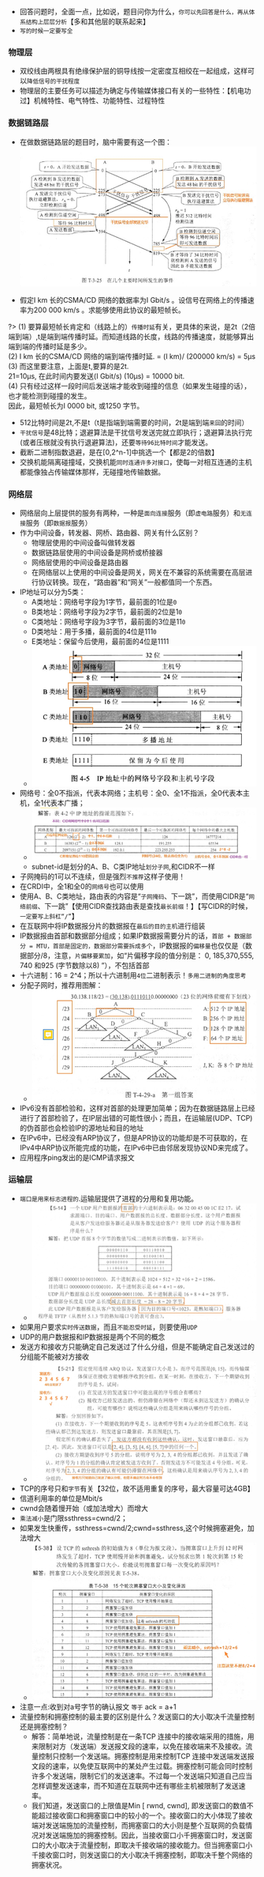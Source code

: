 - 回答问题时，全面一点，比如说，题目问你为什么，`你可以先回答是什么，再从体系结构上层层分析`【多和其他层的联系起来】
- `写的时候一定要写全`

### 物理层

- 双绞线由两根具有绝缘保护层的铜导线按一定密度互相绞在一起组成，这样可以`降低信号的干扰程度`
- 物理层的主要任务可以描述为确定与传输媒体接口有关的一些特性：【机电功过】机械特性、电气特性、功能特性、过程特性

### 数据链路层

- 在做数据链路层的题目时，脑中需要有这一个图：
  ![数据链路层主要发生的事件.jpg](../../_img/数据链路层主要发生的事件.jpg)

- 假定I km 长的CSMA/CD 网络的数据率为I Gbit/s 。设信号在网络上的传播速率为200 000 km/s 。求能够使用此协议的最短帧长。

?> (1) 要算最短帧长肯定和（线路上的）`传播时延`有关，更具体的来说，是2t（2倍端到端）,t是端到端传播时延。而知道线路的长度，线路的传播速度，就能够算出端到端的传播时延是多少。  
(2) I km 长的CSMA/CD 网络的端到端传播时延. = (I km)/ (200000 km/s) = 5μs  
(3) 而这里要注意，上面是t,要算的是2t.  
21=10μs, 在此时间内要发送(I Gbit/s) (10μs) = 10000 bit.  
(4) 只有经过这样一段时间后发送端才能收到碰撞的信息（如果发生碰撞的话），也才能检测到碰撞的发生。  
因此，最短帧长为I 0000 bit, 或1250 字节。

- 512比特时间是2t,不是t（t是指端到端需要的时间，2t是端到端`来回`的时间）
- `干扰信号`是48比特；退避算法是干扰信号发送完就立即执行；退避算法执行完(或者压根就没有执行退避算法)，还要`等待96比特时间`才能发送。
- 截断二进制指数退避，是在[0,2^n-1]中挑选一个【都是2的倍数】
- 交换机能隔离碰撞域，交换机能`同时连通许多对接口`，使每一对相互连通的主机都能像独占传输媒体那样，无碰撞地传输数据。

### 网络层

- 网络层向上层提供的服务有两种，一种是`面向连接`服务（即`虚电路`服务）和`无连接`服务（即`数据报`服务）
- 作为中间设备，转发器、网桥、路由器、网关有什么区别？
  - 物理层使用的中间设备叫做转发器
  - 数据链路层使用的中间设备是网桥或桥接器
  - 网络层使用的中间设备是路由器
  - 在网络层以上使用的中间设备是网关，网关在不兼容的系统需要在高层进行协议转换。现在，“路由器”和“网关”一般都值同一个东西。
- IP地址可以分为5类：
  - A类地址：网络号字段为1字节，最前面的1位是`0`
  - B类地址：网络号字段为2字节，最前面的2位是1`0`
  - C类地址：网络号字段为3字节，最前面的3位是11`0`
  - D类地址：用于多播，最前面的4位是111`0`
  - E类地址：保留今后使用，最前面的4位是1111
  - ![IP地址和网络号字段.jpg](../../_img/IP地址和网络号字段.jpg)
- 网络号：全0不指派，代表本网络；主机号：全0、全1不指派，全0代表本主机，全1代表本广播；
  - ![A类地址指派.jpg](../../_img/A类地址指派.jpg)
  - subnet-id是划分的A、B、C类IP地址`划分子网`,和CIDR不一样
- 子网掩码的1可以不连续，但是强烈`不推荐`这样子使用！
- 在CRDI中，全1和全0的`网络号`也可以使用
- 使用A、B、C类地址，路由表的内容是“`子网掩码`、下一跳”，而使用CIDR是“`网络前缀`、下一跳”【使用CIDR查找路由表是查找`最长前缀`！】【写CIDR的时候，`一定要写上斜杠“/”`】
- 在互联网中将IP数据报分片的数据报在`最后的目的主机`进行组装
- IP数据报由首部和数据部分组成；如果IP数据报需要分片的话，`首部 + 数据部分 = MTU，首部是固定的，数据部分需要拆成多个`，IP数据报的`偏移量`也仅仅是（数据部分/8，注意，`片偏移要累加`，如“片偏移字段的值分别是： 0, 185,370,555, 740 和925 (字节数除以8) ”），不包括首部
- 十六进制：16 = 2^4；所以十六进制用`4位`二进制表示！`多用二进制的角度思考`
- 分配子网时，推荐用图解：
  - ![子网分配.jpg](../../_img/子网分配.jpg)
- IPv6没有首部检验和，这样对首部的处理更加简单；因为在数据链路层上已经进行了首部检验了，在IP层出错的可能性很小；而且，在运输层(UDP、TCP)的伪首部也会检验IP的源地址和目的地址
- 在IPv6中，已经没有ARP协议了，但是APR协议的功能却是不可获取的，在IPv4中ARP协议所能完成的功能，在IPv6中已由邻居发现协议ND来完成了。
- 应用程序ping发出的是ICMP请求报文

### 运输层

- `端口是用来标志进程的`.运输层提供了进程的分用和复用功能。
  - ![UDP首部.jpg](../../_img/UDP首部.jpg)
- 如果用户要求`实时传送数据`，而且`不能忍受时延`，则要使用`UDP`
- UDP的用户数据报和IP数据报是两个不同的概念
- 发送方和接收方只能确定自己发送过了什么分组，但是不能确定自己发送过的分组能不能被对方接收
  - ![连续ARQ.jpg](../../_img/连续ARQ.jpg)
- TCP的序号只和`字节`有关【32位，故不适用重复的序号，最大容量可达4GB】
- 信道利用率的单位是Mbit/s
- cwnd会随着慢开始（或加法增大）而增大
- `乘法减小`是门限ssthress=cwnd/2；
- 如果发生快重传，ssthress=cwnd/2;cwnd=ssthress,这个时候拥塞避免，加法增大
  - ![乘法减小.jpg](../../_img/乘法减小.jpg)
- 注意一点:收到对a号字节的确认报文 `等于` ack = a+1
- 流量控制和拥塞控制的最主要的区别是什么？发送窗口的大小取决千流量控制还是拥塞控制？
  - 解答：简单地说，流量控制是在一条TCP 连接中的接收端采用的措施，用来限制对方（发送端）发送报文段的速率，以免在接收端来不及接收。流量控制只控制一个发送端。拥塞控制是用来控制TCP 连接中发送端发送报文段的速率，以免使互联网中的某处产生过载。拥塞控制可能会同时控制许多个发送端，限制它们的发送速率。不过每一个发送端只知道自己应当怎样调整发送速率，而不知道在互联网中还有哪些主机被限制了发送速率。
  - 我们知道，发送窗口的上限值是Min [ rwnd, cwnd], 即发送窗口的数值不能超过接收窗口和拥塞窗口中的较小的一个。接收窗口的大小体现了接收端对发送端施加的流量控制，而拥塞窗口的大小则是整个互联网的负载情况对发送端施加的拥塞控制。因此，当接收窗口小千拥塞窗口时，发送窗口的大小取决于流量控制，即取决千接收端的接收能力。但当拥塞窗口小千接收窗口时，则发送窗口的大小取决千拥塞控制，即取决千整个网络的拥塞状况。
